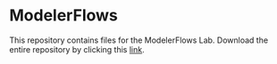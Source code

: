 # ModelerFlows
This repository contains files for the ModelerFlows Lab. Download the entire repository by clicking this [link](https://github.com/SidneyPhoon/ModelerFlows/archive/master.zip).
